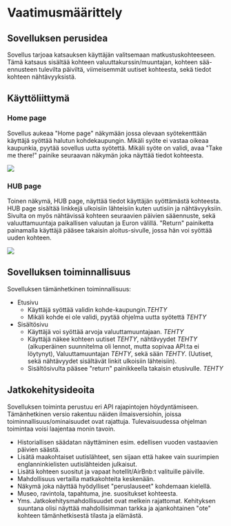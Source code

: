 # Vaatimusmäärittely

## Sovelluksen perusidea
Sovellus tarjoaa katsauksen käyttäjän valitsemaan matkustuskohteeseen. 
Tämä katsaus sisältää kohteen valuuttakurssin/muuntajan, kohteen sää-ennusteen tulevilta päiviltä, viimeisemmät uutiset kohteesta,
sekä tiedot kohteen nähtävyyksistä.

## Käyttöliittymä
### Home page
Sovellus aukeaa "Home page" näkymään jossa olevaan syötekenttään käyttäjä syöttää halutun kohdekaupungin. Mikäli syöte ei vastaa oikeaa kaupunkia, pyytää sovellus uutta syötettä.
Mikäli syöte on validi, avaa "Take me there!" painike seuraavan näkymän joka näyttää tiedot kohteesta.

![](https://github.com/kodtld/ot-harjoitustyo/blob/master/dokumentaatio/kuvat/Home_page.png)

### HUB page
Toinen näkymä, HUB page, näyttää tiedot käyttäjän syöttämästä kohteesta. HUB page sisältää linkkejä ulkoisiin lähteisiin kuten uutisiin ja nähtävyyksiin. Sivulta on myös nähtävissä kohteen seuraavien päivien sääennuste, sekä valuuttamuuntaja paikallisen valuutan ja Euron välillä.
"Return" painiketta painamalla käyttäjä pääsee takaisin aloitus-sivulle, jossa hän voi syöttää uuden kohteen.

![](https://github.com/kodtld/ot-harjoitustyo/blob/master/dokumentaatio/kuvat/HUB_page.png)

## Sovelluksen toiminnallisuus
Sovelluksen tämänhetkinen toiminnallisuus:
- Etusivu
  - Käyttäjä syöttää validin kohde-kaupungin.*TEHTY*
  - Mikäli kohde ei ole validi, pyytää ohjelma uutta syötettä *TEHTY*
- Sisältösivu
  - Käyttäjä voi syöttää arvoja valuuttamuuntajaan. *TEHTY*
  - Käyttäjä näkee kohteen uutiset *TEHTY*, nähtävyydet *TEHTY* (alkuperäinen suunnitelma oli lennot, mutta sopivaa API:ta ei löytynyt), Valuuttamuuntajan *TEHTY*, sekä sään *TEHTY*. (Uutiset, sekä nähtävyydet sisältävät linkit ulkoisiin lähteisiin).
  - Sisältösivulta pääsee "return" painikkeella takaisin etusivulle. *TEHTY*

## Jatkokehitysideoita
Sovelluksen toiminta perustuu eri API rajapintojen höydyntämiseen. Tämänhetkinen versio rakentuu näiden ilmaisversiohin,
joissa toiminnallisuus/ominaisuudet ovat rajattuja. Tulevaisuudessa ohjelman toimintaa voisi laajentaa monin tavoin.

- Historiallisen säädatan näyttäminen esim. edellisen vuoden vastaavien päivien säästä.
- Lisätä maakohtaiset uutislähteet, sen sijaan että hakee vain suurimpien englanninkielisten uutislähteiden julkaisut.
- Lisätä kohteen suositut ja vapaat hotellit/AirBnb:t valituille päiville.
- Mahdollisuus vertailla matkakohteita keskenään.
- Näkymä joka näyttää hyödylliset "peruslauseet" kohdemaan kielellä.
- Museo, ravintola, tapahtuma, jne. suositukset kohteesta.
- Yms. Jatkokehitysmahdollisuudet ovat melkein rajattomat. Kehityksen suuntana olisi näyttää mahdollisimman tarkka ja ajankohtainen "ote" kohteen tämänhetkisestä tilasta ja elämästä.
